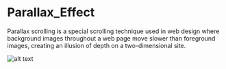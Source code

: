 # Parallax_Effect
Parallax scrolling is a special scrolling technique used in web design where background images throughout a web page move slower than foreground images, creating an illusion of depth on a two-dimensional site.

![alt text](https://github.com/AhsanParadise/Parallax_Effect/blob/master/ScreenShot.jpg?raw=true)
